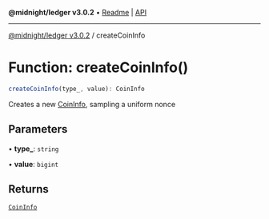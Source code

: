 **@midnight/ledger v3.0.2** • [Readme](../README.md) \| [API](../globals.md)

***

[@midnight/ledger v3.0.2](../README.md) / createCoinInfo

# Function: createCoinInfo()

```ts
createCoinInfo(type_, value): CoinInfo
```

Creates a new [CoinInfo](../type-aliases/CoinInfo.md), sampling a uniform nonce

## Parameters

• **type\_**: `string`

• **value**: `bigint`

## Returns

[`CoinInfo`](../type-aliases/CoinInfo.md)
